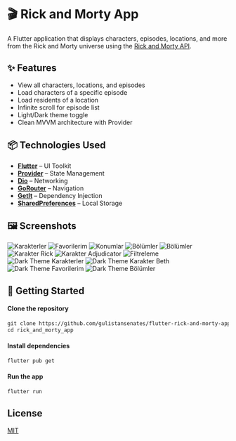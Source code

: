 # 🎬 Rick and Morty App

A Flutter application that displays characters, episodes, locations, and more from the Rick and Morty universe using the [Rick and Morty API](https://rickandmortyapi.com/).

## ✨ Features

- View all characters, locations, and episodes
- Load characters of a specific episode
- Load residents of a location
- Infinite scroll for episode list
- Light/Dark theme toggle
- Clean MVVM architecture with Provider

## 📦 Technologies Used

- **[Flutter](https://flutter.dev/)** – UI Toolkit
- **[Provider](https://pub.dev/packages/provider)** – State Management
- **[Dio](https://pub.dev/packages/dio)** – Networking
- **[GoRouter](https://pub.dev/packages/go_router)** – Navigation
- **[GetIt](https://pub.dev/packages/get_it)** – Dependency Injection
- **[SharedPreferences](https://pub.dev/packages/shared_preferences)** – Local Storage
  
## 🖼️ Screenshots

![Karakterler](assets/screenshots/sc1.png)
![Favorilerim](assets/screenshots/sc2.png)
![Konumlar](assets/screenshots/sc3.png)
![Bölümler](assets/screenshots/sc4.png)
![Bölümler](assets/screenshots/sc5.png)
![Karakter Rick](assets/screenshots/sc6.png)
![Karakter Adjudicator](assets/screenshots/sc7.png)
![Filtreleme](assets/screenshots/sc8.png)
![Dark Theme Karakterler](assets/screenshots/sc9.png)
![Dark Theme Karakter Beth](assets/screenshots/sc10.png)
![Dark Theme Favorilerim](assets/screenshots/sc11.png)
![Dark Theme Bölümler](assets/screenshots/sc12.png)

## 🚀 Getting Started

#### Clone the repository

```markdown
git clone https://github.com/gulistansenates/flutter-rick-and-morty-app.git
cd rick_and_morty_app
```
#### Install dependencies

```markdown
flutter pub get
```
#### Run the app 

```markdown
flutter run
```
## License

[MIT](https://choosealicense.com/licenses/mit/)
